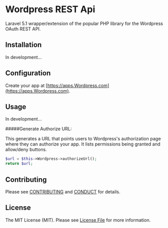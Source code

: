 # Wordpress REST Api

Laravel 5.1 wrapper/extension of the popular PHP library for the Wordpress OAuth REST API.

## Installation

In development...

## Configuration

Create your app at [https://apps.Wordpress.com](https://apps.Wordpress.com).

## Usage

In development...

#####Generate Authorize URL:

This generates a URL that points users to Wordpress's authorization page where they can authorize your app. It lists permissions being granted and allow/deny buttons.

``` php
$url = $this->Wordpress->authorizeUrl();
return $url;
```

## Contributing

Please see [CONTRIBUTING](CONTRIBUTING.md) and [CONDUCT](CONDUCT.md) for details.

## License

The MIT License (MIT). Please see [License File](LICENSE.md) for more information.
